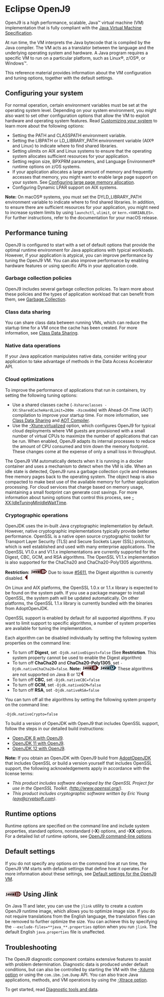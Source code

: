 <!--
* Copyright (c) 2017, 2019 IBM Corp. and others
*
* This program and the accompanying materials are made
* available under the terms of the Eclipse Public License 2.0
* which accompanies this distribution and is available at
* https://www.eclipse.org/legal/epl-2.0/ or the Apache
* License, Version 2.0 which accompanies this distribution and
* is available at https://www.apache.org/licenses/LICENSE-2.0.
*
* This Source Code may also be made available under the
* following Secondary Licenses when the conditions for such
* availability set forth in the Eclipse Public License, v. 2.0
* are satisfied: GNU General Public License, version 2 with
* the GNU Classpath Exception [1] and GNU General Public
* License, version 2 with the OpenJDK Assembly Exception [2].
*
* [1] https://www.gnu.org/software/classpath/license.html
* [2] http://openjdk.java.net/legal/assembly-exception.html
*
* SPDX-License-Identifier: EPL-2.0 OR Apache-2.0 OR GPL-2.0 WITH
* Classpath-exception-2.0 OR LicenseRef-GPL-2.0 WITH Assembly-exception
-->

# Eclipse OpenJ9

OpenJ9 is a high performance, scalable, Java&trade; virtual machine (VM) implementation that is fully compliant with the [Java Virtual Machine Specification](https://docs.oracle.com/javase/specs/index.html).

At run time, the VM interprets the Java bytecode that is compiled by the Java compiler. The VM acts as a translator between the language and the underlying operating system and hardware. A Java program requires a specific VM to run on a particular platform, such as Linux&reg;, z/OS&reg;, or Windows&trade;.

This reference material provides information about the VM configuration and tuning options, together with the default settings.


## Configuring your system

For normal operation, certain environment variables must be set at the operating system level. Depending on your system environment, you might also want to set other configuration options that allow the VM to exploit hardware and operating system features. Read [Customizing your system](https://www.ibm.com/support/knowledgecenter/SSYKE2_8.0.0/com.ibm.java.vm.80.doc/docs/j9_configure.html) to learn more about the following options:

- Setting the PATH and CLASSPATH environment variable.
- Setting the LIBPATH or LD_LIBRARY_PATH environment variable (AIX&reg; and Linux) to indicate where to find shared libraries.
- Setting ulimits on AIX and Linux systems to ensure that the operating system allocates sufficient resources for your application.
- Setting region size, BPXPRM parameters, and Language Environment&reg; runtime options on z/OS systems.
- If your application allocates a large amount of memory and frequently accesses that memory, you might want to enable large page support on your system. See [Configuring large page memory allocation](https://www.ibm.com/support/knowledgecenter/SSYKE2_8.0.0/com.ibm.java.vm.80.doc/docs/j9_configure_large_page.html).
- Configuring Dynamic LPAR support on AIX systems.

<i class="fa fa-pencil-square-o" aria-hidden="true"></i> **Note:** On macOS&reg; systems, you must set the DYLD_LIBRARY_PATH environment variable to indicate where to find shared libraries. In addition, to ensure there are sufficient resources for your application, you might need to increase system limits by using `launchctl`, `ulimit`, or `kern.<VARIABLES>`. For further instructions, refer to the documentation for your macOS release.  

## Performance tuning

OpenJ9 is configured to start with a set of default options that provide the optimal runtime environment for Java applications with typical workloads. However, if your application is atypical, you can improve performance by tuning the OpenJ9 VM. You can also improve performance by enabling hardware features or using specific APIs in your application code.

### Garbage collection policies
OpenJ9 includes several garbage collection policies. To learn more about these policies and the types of application workload that can benefit from them, see [Garbage Collection](gc.md).

### Class data sharing
You can share class data between running VMs, which can reduce the startup time for a VM once the cache has been created. For more information, see [Class Data Sharing](shrc.md).

### Native data operations
If your Java application manipulates native data, consider writing your application to take advantage of methods in the Data Access Accelerator API.

### Cloud optimizations  
To improve the performance of applications that run in containers, try setting the following tuning options:

  - Use a shared classes cache (`-Xshareclasses -XX:SharedCacheHardLimit=200m -Xscmx60m`) with Ahead-Of-Time (AOT) compilation to improve your startup time. For more information, see [Class Data Sharing](shrc.md) and [AOT Compiler](aot.md).
  - Use the [-Xtune:virtualized](xtunevirtualized) option, which configures OpenJ9 for typical cloud deployments where VM guests are provisioned with a small number of virtual CPUs to maximize the number of applications that can be run. When enabled, OpenJ9 adapts its internal processes to reduce the amount of CPU consumed and trim down the memory footprint. These changes come at the expense of only a small loss in throughput.

  The OpenJ9 VM automatically detects when it is running in a docker container and uses a mechanism to detect when the VM is idle. When an idle state is detected, OpenJ9 runs a garbage collection cycle and releases free memory pages back to the operating system. The object heap is also compacted to make best use of the available memory for further application processing. For cloud services that charge based on memory usage, maintaining a small footprint can generate cost savings. For more information about tuning options that control this process, see [-XX:IdleTuningMinIdleWaitTime](xxidletuningminidlewaittime.md).

### Cryptographic operations

OpenJDK uses the in-built Java cryptographic implementation by default. However, native cryptographic implementations
typically provide better performance. OpenSSL is a native open source cryptographic toolkit for Transport Layer Security (TLS) and
Secure Sockets Layer (SSL) protocols, which is well established and used with many enterprise applications. The OpenSSL V1.0.x and V1.1.x implementations are currently supported for the Digest, CBC, GCM, and RSA algorithms. The OpenSSL V1.1.x implementation is also supported for the ChaCha20 and ChaCha20-Poly1305 algorithms.

<i class="fa fa-exclamation-triangle" aria-hidden="true"></i> **Restriction:** ![Start of content that applies to Java 8 and later](cr/java8plus.png) Due to issue [#5611](https://github.com/eclipse/openj9/issues/5611), the Digest algorithm is currently disabled. ![End of content that applies to Java 8 and later)](cr/java_close_lts.png)

On Linux and AIX platforms, the OpenSSL 1.0.x or 1.1.x library is expected to be found on the system path. If you use a package manager to install OpenSSL, the system path will be updated automatically. On other platforms, the OpenSSL 1.1.x library is currently bundled with the binaries from AdoptOpenJDK.

OpenSSL support is enabled by default for all supported algorithms. If you want to limit support to specific algorithms, a number of
system properties are available for tuning the implementation.

Each algorithm can be disabled individually by setting the following system properties on the command line:

- To turn off **Digest**, set `-Djdk.nativeDigest=false` (See **Restriction**. This system property cannot be used to enable the Digest algorithm)
- To turn off **ChaCha20** and **ChaCha20-Poly1305**, set `-Djdk.nativeChaCha20=false`. <i class="fa fa-pencil-square-o" aria-hidden="true"></i> **Note:** ![Start of content that applies to Java 8 (LTS)](cr/java8.png) ![Start of content that applies to Java 12 (LTS)](cr/java12.png) These algorithms are not supported on Java 8 or 12![End of content that applies only to Java 8 and 12 (LTS)](cr/java_close_lts.png)
- To turn off **CBC**, set `-Djdk.nativeCBC=false`
- To turn off **GCM**, set `-Djdk.nativeGCM=false`
- To turn off **RSA**, set `-Djdk.nativeRSA=false`

You can turn off all the algorithms by setting the following system property on the command line:

```
-Djdk.nativeCrypto=false
```

To build a version of OpenJDK with OpenJ9 that includes OpenSSL support, follow the steps in our detailed build instructions:

- [OpenJDK 8 with OpenJ9](https://github.com/eclipse/openj9/blob/master/doc/build-instructions/Build_Instructions_V8.md).
- [OpenJDK 11 with OpenJ9](https://github.com/eclipse/openj9/blob/master/doc/build-instructions/Build_Instructions_V11.md).
- [OpenJDK 12 with OpenJ9](https://github.com/eclipse/openj9/blob/master/doc/build-instructions/Build_Instructions_V12.md).

<i class="fa fa-pencil-square-o" aria-hidden="true"></i> **Note:** If you obtain an OpenJDK with OpenJ9 build from [AdoptOpenJDK](https://adoptopenjdk.net/) that includes OpenSSL or build a version yourself that includes OpenSSL support, the following acknowledgements apply in accordance with the license terms:

- *This product includes software developed by the OpenSSL Project for use in the OpenSSL Toolkit. (http://www.openssl.org/).*
- *This product includes cryptographic software written by Eric Young (eay@cryptsoft.com).*


## Runtime options

Runtime options are specified on the command line and include system properties, standard options, nonstandard (**-X**) options, and **-XX** options. For a detailed list of runtime options, see [OpenJ9 command-line options](cmdline_specifying.md)

## Default settings

If you do not specify any options on the command line at run time, the OpenJ9 VM starts with default settings that define how it operates. For more information about these settings, see [Default settings for the OpenJ9 VM](openj9_defaults.md).

## ![Start of content that applies to Java 11 (LTS) and later](cr/java11plus.png) Using Jlink

On Java 11 and later, you can use the `jlink` utility to create a custom OpenJ9 runtime image, which allows you to optimize image size.
If you do not require translations from the English language, the translation files can be removed to further optimize the size. You can achieve this by specifying the `--exclude-files=**java_**.properties` option when you run `jlink`. The default English `java.properties` file is unaffected.

## Troubleshooting

The OpenJ9 diagnostic component contains extensive features to assist with problem determination. Diagnostic data is produced under default conditions, but can also be controlled by starting the VM with the [-Xdump option](xdump.md) or using the `com.ibm.jvm.Dump` API. You can also trace Java applications, methods, and VM operations by using the [-Xtrace option](xtrace.md).

To get started, read [Diagnostic tools and data](diag_overview.md).


<!-- ==== END OF TOPIC ==== index.md ==== -->

